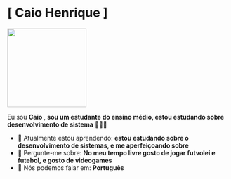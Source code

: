 # [ Caio Henrique ] 


<img src="https://media.tenor.com/fF_dxTDbcUYAAAAM/neymar-neymar-jr.gif" width="180px">


Eu sou <strong>Caio </strong>, <strong>sou um estudante do ensino médio, estou estudando sobre desenvolvimento de sistema</strong> 👨🏻‍💻 

- 🚀 Atualmente estou aprendendo: <strong>estou estudando sobre o desenvolvimento de sistemas, e me aperfeiçoando sobre</strong> 
- 💬 Pergunte-me sobre: <strong>No meu tempo livre gosto de jogar futvolei e futebol, e gosto de videogames</strong>
- 📣 Nós podemos falar em: <strong>Português</strong>
